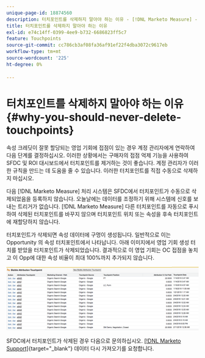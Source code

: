 ```yaml
---
unique-page-id: 18874560
description: 터치포인트를 삭제하지 말아야 하는 이유 - [!DNL Marketo Measure] - 제품 설명서
title: 터치포인트를 삭제하지 말아야 하는 이유
exl-id: e74c14ff-0399-4ee9-b732-6686823ff5c7
feature: Touchpoints
source-git-commit: cc786cb3af08fa36af91ef22f4dba3072c9617eb
workflow-type: tm+mt
source-wordcount: '225'
ht-degree: 0%

---
```


# 터치포인트를 삭제하지 말아야 하는 이유 {#why-you-should-never-delete-touchpoints}

속성 크레딧이 잘못 할당되는 영업 기회에 접점이 있는 경우 계정 관리자에게 연락하여 다음 단계를 결정하십시오. 이러한 상황에서는 구매자의 접점 억제 기능을 사용하여 SFDC 및 ROI 대시보드에서 터치포인트를 제거하는 것이 좋습니다. 계정 관리자가 이러한 규칙을 만드는 데 도움을 줄 수 있습니다. 이러한 터치포인트를 직접 수동으로 삭제하지 마십시오.

다음 [!DNL Marketo Measure] 처리 시스템은 SFDC에서 터치포인트가 수동으로 삭제되었음을 등록하지 않습니다. 오늘날에는 데이터를 조정하기 위해 시스템에 신호를 보내는 트리거가 없습니다. [!DNL Marketo Measure] 다른 터치포인트를 자동으로 푸시하여 삭제된 터치포인트를 바꾸지 않으며 터치포인트 위치 또는 속성을 후속 터치포인트에 재할당하지 않습니다.

터치포인트가 삭제되면 속성 데이터에 구멍이 생성됩니다. 일반적으로 이는 Opportunity 의 속성 터치포인트에서 나타납니다. 아래 이미지에서 영업 기회 생성 터치를 받았을 터치포인트가 삭제되었습니다. 결과적으로 이 영업 기회는 OC 접점을 놓치고 이 Opp에 대한 속성 비율이 최대 100%까지 추가되지 않습니다.

![](assets/1.png)

SFDC에서 터치포인트가 삭제된 경우 다음으로 문의하십시오. [[!DNL Marketo Support]](https://nation.marketo.com/t5/support/ct-p/Support){target="_blank"} 데이터 다시 가져오기를 요청합니다.
